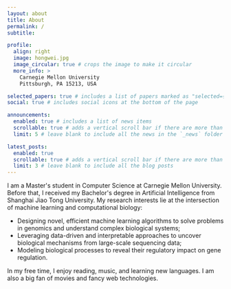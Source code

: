 ```yaml
---
layout: about
title: About
permalink: /
subtitle: 

profile:
  align: right
  image: hongwei.jpg
  image_circular: true # crops the image to make it circular
  more_info: >
    Carnegie Mellon University
    Pittsburgh, PA 15213, USA

selected_papers: true # includes a list of papers marked as "selected={true}"
social: true # includes social icons at the bottom of the page

announcements:
  enabled: true # includes a list of news items
  scrollable: true # adds a vertical scroll bar if there are more than 3 news items
  limit: 5 # leave blank to include all the news in the `_news` folder

latest_posts:
  enabled: true
  scrollable: true # adds a vertical scroll bar if there are more than 3 new posts items
  limit: 3 # leave blank to include all the blog posts
---
```


I am a Master's student in Computer Science at Carnegie Mellon University.
Before that, I received my Bachelor's degree in Artificial Intelligence from Shanghai Jiao Tong University. 
My research interests lie at the intersection of machine learning and computational biology:

- Designing novel, efficient machine learning algorithms to solve problems in genomics and understand complex biological systems;
- Leveraging data-driven and interpretable approaches to uncover biological mechanisms from large-scale sequencing data;
- Modeling biological processes to reveal their regulatory impact on gene regulation.

In my free time, I enjoy reading, music, and learning new languages. I am also a big fan of movies and fancy web technologies. 

